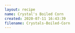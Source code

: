 ```yaml
---
layout: recipe
name: Crystal's Boiled Corn
created: 2020-07-11 16:43:39
filename: Crystals-Boiled-Corn
---
```

